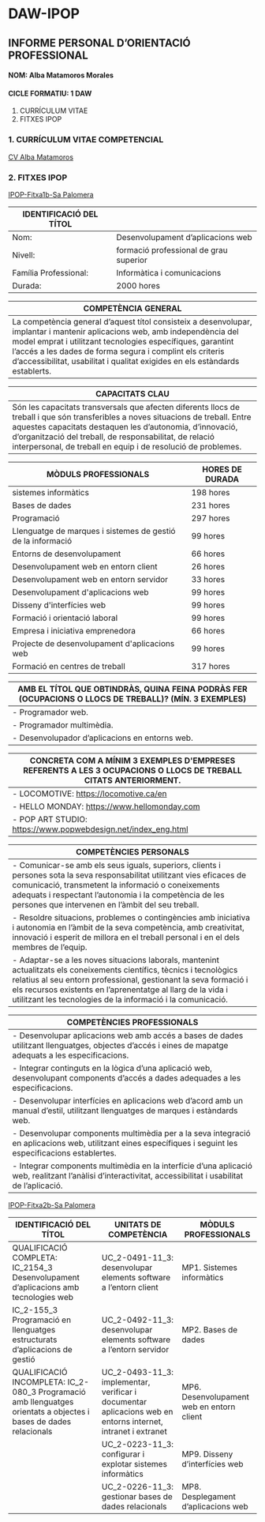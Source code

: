 # DAW-IPOP
## INFORME PERSONAL D’ORIENTACIÓ PROFESSIONAL
#### NOM: Alba Matamoros Morales
#### CICLE FORMATIU: 1 DAW

   1.	CURRÍCULUM VITAE
   2.	FITXES IPOP

### 1. CURRÍCULUM VITAE COMPETENCIAL

[CV Alba Matamoros](https://github.com/albaamatamoros/PORTFOLIO/blob/main/DOCUMENTOS/Alba%20Matamoros%20cv%202024.pdf)

### 2. FITXES IPOP

[IPOP-Fitxa1b-Sa Palomera](https://github.com/albaamatamoros/DAW-IPOP/blob/main/FITXES%20IPOP/IPOP-Fitxa1b-Sa%20Palomera.pdf)

| IDENTIFICACIÓ DEL TÍTOL |  |
|---|---|
|  Nom: | Desenvolupament d’aplicacions web |
| Nivell:  | formació professional de grau superior |
| Família Professional:  | Informàtica i comunicacions |
| Durada: | 2000 hores |

| COMPETÈNCIA GENERAL  |
|---|
|La competència general d’aquest títol consisteix a desenvolupar, implantar i mantenir aplicacions web, amb independència del model emprat i utilitzant tecnologies específiques, garantint l’accés a les dades de forma segura i complint els criteris d’accessibilitat, usabilitat i qualitat exigides en els estàndards establerts.|

| CAPACITATS CLAU |
|---|
|Són les capacitats transversals que afecten diferents llocs de treball i que són transferibles a noves situacions de treball. Entre aquestes capacitats destaquen les d’autonomia, d’innovació, d’organització del treball, de responsabilitat, de relació interpersonal, de treball en equip i de resolució de problemes.|

| MÒDULS PROFESSIONALS | HORES DE DURADA |
|---|---|
| sistemes informàtics | 198 hores |
| Bases de dades | 231 hores |
| Programació | 297 hores |
| Llenguatge de marques i sistemes de gestió de la informació | 99 hores |
| Entorns de desenvolupament | 66 hores |
| Desenvolupament web en entorn client | 26 hores |
| Desenvolupament web en entorn servidor | 33 hores |
| Desenvolupament d'aplicacions web | 99 hores |
| Disseny d'interfícies web | 99 hores |
| Formació i orientació laboral | 99 hores |
| Empresa i iniciativa emprenedora | 66 hores |
| Projecte de desenvolupament d'aplicacions web | 99 hores |
| Formació en centres de treball | 317 hores |

| AMB EL TÍTOL QUE OBTINDRÀS, QUINA FEINA PODRÀS FER (OCUPACIONS O LLOCS DE TREBALL)? (MÍN. 3 EXEMPLES) |
|---|
| - Programador web. |
| - Programador multimèdia. | 
| - Desenvolupador d’aplicacions en entorns web.|

| CONCRETA COM A MÍNIM 3 EXEMPLES D'EMPRESES REFERENTS A LES 3 OCUPACIONS O LLOCS DE TREBALL CITATS ANTERIORMENT.|
|---|
| - LOCOMOTIVE: https://locomotive.ca/en |
| - HELLO MONDAY: https://www.hellomonday.com |
| - POP ART STUDIO: https://www.popwebdesign.net/index_eng.html |

| COMPETÈNCIES PERSONALS |
|---|
| -	Comunicar-se amb els seus iguals, superiors, clients i persones sota la seva responsabilitat utilitzant vies eficaces de comunicació, transmetent la informació o coneixements adequats i respectant l’autonomia i la competència de les persones que intervenen en l’àmbit del seu treball. |
| -	Resoldre situacions, problemes o contingències amb iniciativa i autonomia en l’àmbit de la seva competència, amb creativitat, innovació i esperit de millora en el treball personal i en el dels membres de l’equip. |
| -	Adaptar-se a les noves situacions laborals, mantenint actualitzats els coneixements científics, tècnics i tecnològics relatius al seu entorn professional, gestionant la seva formació i els recursos existents en l’aprenentatge al llarg de la vida i utilitzant les tecnologies de la informació i la comunicació. |

| COMPETÈNCIES PROFESSIONALS |
|---|
|-	Desenvolupar aplicacions web amb accés a bases de dades utilitzant llenguatges, objectes d’accés i eines de mapatge adequats a les especificacions. |
| -	Integrar continguts en la lògica d’una aplicació web, desenvolupant components d’accés a dades adequades a les especificacions. |
| -	Desenvolupar interfícies en aplicacions web d’acord amb un manual d’estil, utilitzant llenguatges de marques i estàndards web. |
| -	Desenvolupar components multimèdia per a la seva integració en aplicacions web, utilitzant eines específiques i seguint les especificacions establertes. |
| -	Integrar components multimèdia en la interfície d’una aplicació web, realitzant l’anàlisi d’interactivitat, accessibilitat i usabilitat de l’aplicació. |

[IPOP-Fitxa2b-Sa Palomera](https://github.com/albaamatamoros/DAW-IPOP/blob/main/FITXES%20IPOP/IPOP-Fitxa2b-Sa%20Palomera.pdf)

| IDENTIFICACIÓ DEL TÍTOL | UNITATS DE COMPETÈNCIA | MÒDULS PROFESSIONALS |
|---|---|---|
| QUALIFICACIÓ COMPLETA: IC_2154_3 Desenvolupament d’aplicacions amb tecnologies web| UC_2-0491-11_3: desenvolupar elements software a l’entorn client | MP1. Sistemes informàtics |
| IC_2-155_3 Programació en llenguatges estructurats d’aplicacions de gestió | UC_2-0492-11_3: desenvolupar elements software a l’entorn servidor | MP2. Bases de dades |
| QUALIFICACIÓ INCOMPLETA: IC_2-080_3 Programació amb llenguatges orientats a objectes i bases de dades relacionals| UC_2-0493-11_3: implementar, verificar i documentar aplicacions web en entorns internet, intranet i extranet | MP6. Desenvolupament web en entorn client |
| | UC_2-0223-11_3: configurar i explotar sistemes informàtics | MP9. Disseny d’interfícies web |
|| UC_2-0226-11_3: gestionar bases de dades relacionals | MP8. Desplegament d’aplicacions web |
